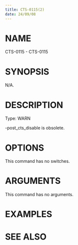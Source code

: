 ```yaml
---
title: CTS-0115(2)
date: 24/09/08
---
```


# NAME

CTS-0115 - CTS-0115

# SYNOPSIS

N/A.

# DESCRIPTION

Type: WARN

-post_cts_disable is obsolete.

# OPTIONS

This command has no switches.

# ARGUMENTS

This command has no arguments.

# EXAMPLES

# SEE ALSO
